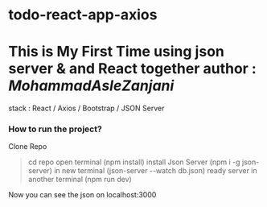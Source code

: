 # todo-react-app-axios
This is My First Time using json server & and React together
author : *MohammadAsleZanjani*
=====

stack : React / Axios / Bootstrap / JSON Server

### How to run the project?

Clone Repo
> cd repo
> open terminal (npm install)
> install Json Server (npm i -g json-server)
> in new terminal (json-server --watch db.json)
> ready server in another terminal (npm run dev)

Now you can see the json on localhost:3000